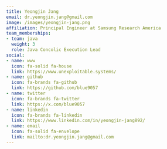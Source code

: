 ```yaml
---
title: Yeongjin Jang
email: dr.yeongjin.jang@gmail.com
image: /images/yeongjin-jang.png
affiliation: Principal Engineer at Samsung Research America
team_memberships:
- team: java
  weight: 3
  role: Java Concolic Execution Lead
social:
- name: www
  icon: fa-solid fa-house
  link: https://www.unexploitable.systems/
- name: github
  icon: fa-brands fa-github
  link: https://github.com/blue9057
- name: twitter
  icon: fa-brands fa-twitter
  link: https://x.com/blue9057
- name: linkedin
  icon: fa-brands fa-linkedin
  link: https://www.linkedin.com/in/yeongjin-jang892/
- name: email
  icon: fa-solid fa-envelope
  link: mailto:dr.yeongjin.jang@gmail.com
---
```


